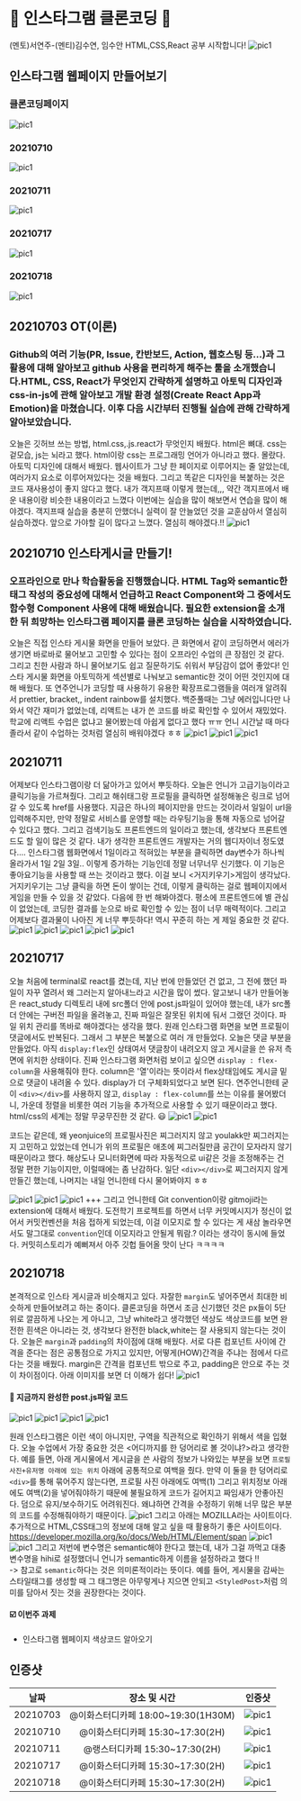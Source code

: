 # 🐣 인스타그램 클론코딩 🐥
(멘토)서연주-(멘티)김수연, 임수안 HTML,CSS,React 공부 시작합니다!
![pic1](./imgforupload/스크린샷_멘토링.png)
## 인스타그램 웹페이지 만들어보기
### 클론코딩페이지
![pic1](./imgforupload/클론코딩페이지.png)
### 20210710
![pic1](./imgforupload/스크린샷0710_1.png)
### 20210711
![pic1](./imgforupload/스크린샷0711_3.png)
### 20210717
![pic1](./imgforupload/스크린샷0717_2.png)
### 20210718
![pic1](./imgforupload/스크린샷0718_5.png)

## 20210703 OT(이론)
### Github의 여러 기능(PR, Issue, 칸반보드, Action, 웹호스팅 등...)과 그 활용에 대해 알아보고 github 사용을 편리하게 해주는 툴을 소개했습니다.HTML, CSS, React가 무엇인지 간략하게 설명하고 아토믹 디자인과 css-in-js에 관해 알아보고 개발 환경 설정(Create React App과 Emotion)을 마쳤습니다. 이후 다음 시간부터 진행될 실습에 관해 간략하게 알아보았습니다.
오늘은 깃허브 쓰는 방법, html.css,.js.react가 무엇인지 배웠다. html은 뼈대. css는 겉모습, js는 뇌라고 했다. html이랑 css는 프로그래밍 언어가 아니라고 했다. 몰랐다. 아토믹 디자인에 대해서 배웠다. 웹사이트가 그냥 한 페이지로 이루어지는 줄 알았는데, 여러가지 요소로 이루어져있다는 것을 배웠다. 그리고 똑같은 디자인을 복붙하는 것은 코드 재사용성이 좋지 않다고 했다. 내가 객지프때 이렇게 했는데,,, 약간 객지프에서 배운 내용이랑 비슷한 내용이라고 느꼈다 이번에는 실습을 많이 해보면서 연습을 많이 해야겠다. 객지프때 실습을 충분히 안했더니 실력이 잘 안늘었던 것을 교훈삼아서 열심히 실습하겠다. 앞으로 가야할 길이 많다고 느꼈다. 열심히 해야겠다.!! 
![pic1](./imgforupload/스크린샷0703.png)

## 20210710 인스타게시글 만들기!
### 오프라인으로 만나 학습활동을 진행했습니다. HTML Tag와 semantic한 태그 작성의 중요성에 대해서 언급하고 React Component와 그 중에서도 함수형 Component 사용에 대해 배웠습니다. 필요한 extension을 소개한 뒤 희망하는 인스타그램 페이지를 클론 코딩하는 실습을 시작하였습니다.
오늘은 직접 인스타 게시물 화면을 만들어 보았다. 큰 화면에서 같이 코딩하면서 에러가 생기면 바로바로 물어보고 고민할 수 있다는 점이 오프라인 수업의 큰 장점인 것 같다. 그리고 친한 사람과 하니 물어보기도 쉽고 질문하기도 쉬워서 부담감이 없어 좋았다! 인스타 게시물 화면을 아토믹하게 섹션별로 나눠보고 semantic한 것이 어떤 것인지에 대해 배웠다. 또 연주언니가 코딩할 때 사용하기 유용한 확장프로그램들을 여러개 알려줘서 prettier, bracket,, indent rainbow를 설치했다. 백준풀때는 그냥 에러입니다만 나와서 약간 재미가 없었는데, 리액트는 내가 쓴 코드를 바로 확인할 수 있어서 재밌었다. 학교에 리액트 수업은 없냐고 물어봤는데 아쉽게 없다고 했다 ㅠㅠ 언니 시간날 때 마다 졸라서 같이 수업하는 것처럼 열심히 배워야겠다 ㅎㅎ
![pic1](./imgforupload/스크린샷0710_1.png)
![pic1](./imgforupload/스크린샷0710_2.png)
![pic1](./imgforupload/스크린샷0710_3.png)

## 20210711 
어제보다 인스타그램이랑 더 닮아가고 있어서 뿌듯하다. 오늘은 언니가 고급기능이라고 클릭기능을 가르쳐줬다. 그리고 해쉬태그랑 프로필을 클릭하면 설정해놓은 링크로 넘어갈 수 있도록 href를 사용했다. 지금은 하나의 페이지만을 만드는 것이라서 일일이 url을 입력해주지만, 만약 정말로 서비스를 운영할 때는 라우팅기능을 통해 자동으로 넘어갈 수 있다고 했다. 그리고 검색기능도 프론트엔드의 일이라고 했는데, 생각보다 프론트엔드도 할 일이 많은 것 같다. 내가 생각한 프론트엔드 개발자는 거의 웹디자이너 정도였다.... 인스타그램 웹화면에서 1일이라고 적혀있는 부분을 클릭하면 day변수가 하나씩 올라가서 1일 2일 3일.. 이렇게 증가하는 기능인데 정말 너무너무 신기했다. 이 기능은 좋아요기능을 사용할 때 쓰는 것이라고 했다. 이걸 보니 <거지키우기>게임이 생각났다. 거지키우기는 그냥 클릭을 하면 돈이 쌓이는 건데, 이렇게 클릭하는 걸로 웹페이지에서 게임을 만들 수 있을 것 같았다. 다음에 한 번 해봐야겠다. 평소에 프론트엔드에 별 관심이 없었는데, 코딩한 결과를 눈으로 바로 확인할 수 있는 점이 너무 매력적이다. 그리고 어제보다 결과물이 나아진 게 너무 뿌듯하다! 역시 꾸준히 하는 게 제일 중요한 것 같다. 
![pic1](./imgforupload/스크린샷0711_1.png)
![pic1](./imgforupload/스크린샷0711_2.png)
![pic1](./imgforupload/스크린샷0711_3.png)
![pic1](./imgforupload/스크린샷0711_4.png)
![pic1](./imgforupload/스크린샷0711_5.png)

## 20210717
오늘 처음에 terminal로 react를 켰는데, 지난 번에 만들었던 건 없고, 그 전에 했던 파일이 자꾸 열려서 왜 그러는지 알아내느라고 시간을 많이 썼다. 알고보니 내가 만들어놓은 react_study 디렉토리 내에 src폴더 안에 post.js파일이 있어야 했는데, 내가 src폴더 안에는 구버전 파일을 올려놓고, 진짜 파일은 잘못된 위치에 둬서 그랬던 것이다. 파일 위치 관리를 똑바로 해야겠다는 생각을 했다. 원래 인스타그램 화면을 보면 프로필이 댓글에서도 반복된다. 그래서 그 부분은 복붙으로 여러 개 만들었다. 오늘은 댓글 부분을 만들었다. 아직 `display:flex`인 상태여서 댓글창이 내려오지 않고 게시글을 쓴 유저 측면에 위치한 상태이다. 진짜 인스타그램 화면처럼 보이고 싶으면 `display : flex-column`을 사용해줘야 한다. column은 '열'이라는 뜻이라서 flex상태임에도 게시글 밑으로 댓글이 내려올 수 있다. display가 더 구체화되었다고 보면 된다. 연주언니한테 굳이 `<div></div>`를 사용하지 않고, `display : flex-column`를 쓰는 이유를 물어봤더니, 가운데 정렬을 비롯한 여러 기능을 추가적으로 사용할 수 있기 때문이라고 했다. html/css의 세계는 정말 무궁무진한 것 같다. 😃
![pic1](./imgforupload/스크린샷0717_1.png)
![pic1](./imgforupload/스크린샷0717_2.png)

코드는 같은데, 왜 yeonjuice의 프로필사진은 찌그러지지 않고 youlakk만 찌그러지는지 고민하고 있었는데 언니가 위의 프로필은 애초에 찌그러질만큼 공간이 모자라지 않기 때문이라고 했다. 해상도나 모니터화면에 따라 자동적으로 ui같은 것을 조정해주는 건 정말 편한 기능이지만, 이럴때에는 좀 난감하다. 일단 `<div></div>`로 찌그러지지 않게 만들긴 했는데, 나머지는 내일 언니한테 다시 물어봐야지 ㅎㅎ

![pic1](./imgforupload/스크린샷0717_3.png)
![pic1](./imgforupload/스크린샷0717_4.png)
![pic1](./imgforupload/스크린샷0717_5.png)
+++ 그리고 언니한테 Git convention이랑 gitmoji라는 extension에 대해서 배웠다. 도전학기 프로젝트를 하면서 너무 커밋메시지가 정신이 없어서 커밋컨벤션을 처음 접하게 되었는데, 이걸 이모지로 할 수 있다는 게 새삼 놀라우면서도 말그대로 `convention`인데 이모지라고 안될게 뭐람.? 이라는 생각이 동시에 들었다. 커밋히스토리가 예뻐져서 아주 깃헙 들어올 맛이 난다 ㅋㅋㅋㅋ

## 20210718
본격적으로 인스타 게시글과 비슷해지고 있다. 자잘한 `margin`도 넣어주면서 최대한 비슷하게 만들어보려고 하는 중이다. 클론코딩을 하면서 조금 신기했던 것은 px들이 5단위로 깔끔하게 나오는 게 아니고, 그냥 white라고 생각했던 색상도 색상코드를 보면 완전한 흰색은 아니라는 것, 생각보다 완전한 black,white는 잘 사용되지 않는다는 것이다. 오늘은 `margin`과 `padding`의 차이점에 대해 배웠다. 서로 다른 컴포넌트 사이에 간격을 준다는 점은 공통점으로 가지고 있지만, 어떻게(HOW)간격을 주냐는 점에서 다르다는 것을 배웠다. margin은 간격을 컴포넌트 밖으로 주고, padding은 안으로 주는 것이 차이점이다. 아래 이미지를 보면 더 이해가 쉽다!
![pic1](./imgforupload/maginpadding.png)
  
#### 🤔 지금까지 완성한 post.js파일 코드
![pic1](./imgforupload/스크린샷0718_1.png)
![pic1](./imgforupload/스크린샷0718_2.png)
![pic1](./imgforupload/스크린샷0718_3.png)
![pic1](./imgforupload/스크린샷0718_4.png)
  
원래 인스타그램은 이런 색이 아니지만, 구역을 직관적으로 확인하기 위해서 색을 입혔다. 오늘 수업에서 가장 중요한 것은 <어디까지를 한 덩어리로 볼 것이냐?>라고 생각한다. 예를 들면, 아래 게시물에서 게시글을 쓴 사람의 정보가 나와있는 부분을 보면 `프로필사진+유저명 아래에 있는 위치` 아래에 공통적으로 여백을 줬다. 만약 이 둘을 한 덩어리로 `<div>`를 통해 묶어주지 않는다면, 프로필 사진 아래에도 여백(1) 그리고 위치정보 아래에도 여백(2)을 넣어줘야하기 때문에 불필요하게 코드가 길어지고 짜임새가 안좋아진다. 덤으로 유지/보수하기도 어려워진다. 왜냐하면 간격을 수정하기 위해 너무 많은 부분의 코드를 수정해줘야하기 때문이다. 
![pic1](./imgforupload/스크린샷0718_5.png)
그리고 아래는 MOZILLA라는 사이트이다. 추가적으로 HTML,CSS태그의 정보에 대해 알고 싶을 때 활용하기 좋은 사이트이다.
https://developer.mozilla.org/ko/docs/Web/HTML/Element/span
![pic1](./imgforupload/스크린샷0718_6.png)
![pic1](./imgforupload/스크린샷0718_7.png)
그리고 저번에 변수명은 semantic해야 한다고 했는데, 내가 그걸 까먹고 대충 변수명을 hihi로 설정했더니 언니가 semantic하게 이름을 설정하라고 했다 !!    
-> 참고로 `semantic`하다는 것은 의미론적이라는 뜻이다. 예를 들어, 게시물을 감싸는 스타일태그를 생성할 때 그 태그명은 아무렇게나 지으면 안되고 `<StyledPost>`처럼 의미를 담아서 짓는 것을 권장한다는 것이다. 

#### ☑️ 이번주 과제
- 인스타그램 웹페이지 색상코드 알아오기
## 인증샷
|날짜|장소 및 시간|인증샷|
|:---:|:---:|:---:|
|20210703|@이화스터디카페 18:00~19:30(1H30M)|![pic1](./imgforupload/인증샷0703.png)|
|20210710|@이화스터디카페 15:30~17:30(2H)|![pic1](./imgforupload/인증샷0710.png)|
|20210711|@랭스터디카페 15:30~17:30(2H)|![pic1](./imgforupload/인증샷0711.jpeg)|
|20210717|@이화스터디카페 15:30~17:30(2H)|![pic1](./imgforupload/인증샷0717.jpeg)|
|20210718|@이화스터디카페 15:30~17:30(2H)|![pic1](./imgforupload/인증샷0718.png)|
